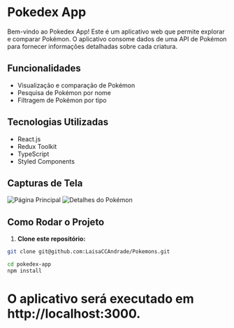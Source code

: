 # Pokedex App

Bem-vindo ao Pokedex App! Este é um aplicativo web que permite explorar e comparar Pokémon. O aplicativo consome dados de uma API de Pokémon para fornecer informações detalhadas sobre cada criatura.

## Funcionalidades

- Visualização e comparação de Pokémon
- Pesquisa de Pokémon por nome
- Filtragem de Pokémon por tipo

## Tecnologias Utilizadas

- React.js
- Redux Toolkit
- TypeScript
- Styled Components

## Capturas de Tela

![Página Principal](./screenshots/home.png)
![Detalhes do Pokémon](./screenshots/details.png)

## Como Rodar o Projeto

1. **Clone este repositório:**

```bash
git clone git@github.com:LaisaCCAndrade/Pokemons.git
```

```bash
cd pokedex-app
npm install
```

# O aplicativo será executado em http://localhost:3000.
